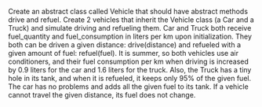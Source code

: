 Create an abstract class called Vehicle that should have abstract methods drive and refuel. Create 2 vehicles
that inherit the Vehicle class (a Car and a Truck) and simulate driving and refueling them. Car and Truck both
receive fuel_quantity and fuel_consumption in liters per km upon initialization. They both can be driven a
given distance: drive(distance) and refueled with a given amount of fuel: refuel(fuel). It is summer, so
both vehicles use air conditioners, and their fuel consumption per km when driving is increased by 0.9 liters for the car and 1.6 liters for the truck. Also, the Truck has a tiny hole in its tank, and when it is refueled, it keeps only 95%
of the given fuel. The car has no problems and adds all the given fuel to its tank. If a vehicle cannot travel the given
distance, its fuel does not change.
